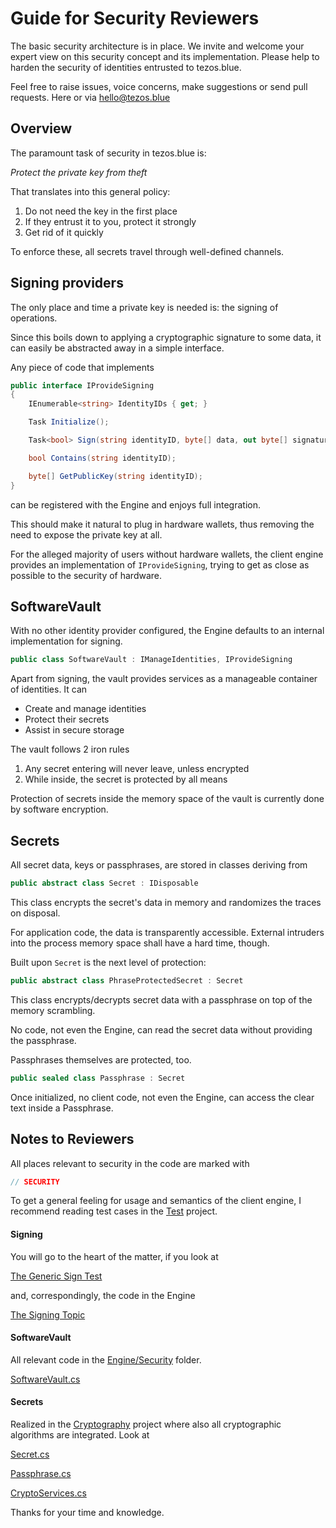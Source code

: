 # Guide for Security Reviewers
The basic security architecture is in place. 
We invite and welcome your expert view on this security concept and its implementation. Please help to harden the security of identities entrusted to tezos.blue.

Feel free to raise issues, voice concerns, make suggestions or send pull requests.
Here or via hello@tezos.blue




## Overview
The paramount task of security in tezos.blue is:

*Protect the private key from theft*

That translates into this general policy:

1. Do not need the key in the first place
2. If they entrust it to you, protect it strongly
3. Get rid of it quickly

To enforce these, all secrets travel through well-defined channels.

## Signing providers
The only place and time a private key is needed is: the signing of operations.

Since this boils down to applying a cryptographic signature to some data, it can easily be abstracted away in a simple interface. 

Any piece of code that implements

```csharp
public interface IProvideSigning
{
	IEnumerable<string> IdentityIDs { get; }

	Task Initialize();

	Task<bool> Sign(string identityID, byte[] data, out byte[] signature);

	bool Contains(string identityID);

	byte[] GetPublicKey(string identityID);
}

```

can be registered with the Engine and enjoys full integration.

This should make it natural to plug in hardware wallets, thus removing the need to expose the private key at all.


For the alleged majority of users without hardware wallets, the client engine provides an implementation of ```IProvideSigning```, trying to get as close as possible to the security of hardware.


## SoftwareVault
With no other identity provider configured, the Engine defaults to an internal implementation for signing.

```csharp
public class SoftwareVault : IManageIdentities, IProvideSigning
```
Apart from signing, the vault provides services as a manageable container of identities. It can
- Create and manage identities
- Protect their secrets
- Assist in secure storage

The vault follows 2 iron rules

1. Any secret entering will never leave, unless encrypted
2. While inside, the secret is protected by all means

Protection of secrets inside the memory space of the vault is currently done by software encryption.

## Secrets
All secret data, keys or passphrases, are stored in classes deriving from
```csharp
public abstract class Secret : IDisposable
```
This class encrypts the secret's data in memory and randomizes the traces on disposal.

For application code, the data is transparently accessible.
External intruders into the process memory space shall have a hard time, though.

Built upon `Secret` is the next level of protection:

```csharp
public abstract class PhraseProtectedSecret : Secret
```

This class encrypts/decrypts secret data with a passphrase on top of the memory scrambling.

No code, not even the Engine, can read the secret data without providing the passphrase.

Passphrases themselves are protected, too.

```csharp
public sealed class Passphrase : Secret
```

Once initialized, no client code, not even the Engine, can access the clear text inside a Passphrase.


## Notes to Reviewers

All places relevant to security in the code are marked with
```csharp
// SECURITY
```
To get a general feeling for usage and semantics of the client engine, I recommend reading test cases in the [Test](https://github.com/tezos-blue/client/tree/master/Client/Test) project.

#### Signing
You will go to the heart of the matter, if you look at

[The Generic Sign Test](https://github.com/tezos-blue/client/blob/master/Client/Test/SecurityTest.Sign.cs)

and, correspondingly, the code in the Engine

[The Signing Topic](https://github.com/tezos-blue/client/blob/master/Client/Engine/Topics/Signing.cs)

#### SoftwareVault
All relevant code in the [Engine/Security](https://github.com/tezos-blue/client/tree/master/Client/Engine/Security) folder.

[SoftwareVault.cs](https://github.com/tezos-blue/client/blob/master/Client/Engine/Security/SoftwareVault.cs)

#### Secrets
Realized in the [Cryptography](https://github.com/tezos-blue/client/tree/master/Cryptography) project where also all cryptographic algorithms are integrated. Look at

[Secret.cs](https://github.com/tezos-blue/client/blob/master/Cryptography/Secret.cs)

[Passphrase.cs](https://github.com/tezos-blue/client/blob/master/Cryptography/Passphrase.cs)

[CryptoServices.cs](https://github.com/tezos-blue/client/blob/master/Cryptography/CryptoServices.cs)

Thanks for your time and knowledge.


